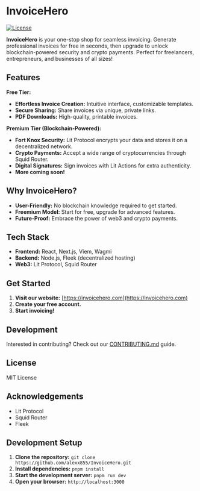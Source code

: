 # InvoiceHero

[![License](https://img.shields.io/badge/License-MIT-yellow.svg)](https://opensource.org/licenses/MIT)

**InvoiceHero** is your one-stop shop for seamless invoicing. Generate professional invoices for free in seconds, then upgrade to unlock blockchain-powered security and crypto payments. Perfect for freelancers, entrepreneurs, and businesses of all sizes!

## Features

**Free Tier:**

*   **Effortless Invoice Creation:**  Intuitive interface, customizable templates.
*   **Secure Sharing:**  Share invoices via unique, private links.
*   **PDF Downloads:**  High-quality, printable invoices.

**Premium Tier (Blockchain-Powered):**

*   **Fort Knox Security:** Lit Protocol encrypts your data and stores it on a decentralized network.
*   **Crypto Payments:** Accept a wide range of cryptocurrencies through Squid Router.
*   **Digital Signatures:** Sign invoices with Lit Actions for extra authenticity.
*   **More coming soon!**

## Why InvoiceHero?

*   **User-Friendly:**  No blockchain knowledge required to get started.
*   **Freemium Model:**  Start for free, upgrade for advanced features.
*   **Future-Proof:**  Embrace the power of web3 and crypto payments.

## Tech Stack

*   **Frontend:** React, Next.js, Viem, Wagmi
*   **Backend:** Node.js, Fleek (decentralized hosting)
*   **Web3:** Lit Protocol, Squid Router

## Get Started

1.  **Visit our website:** [https://invoicehero.com](https://invoicehero.com) 
2.  **Create your free account.**
3.  **Start invoicing!**

## Development

Interested in contributing?  Check out our [CONTRIBUTING.md](CONTRIBUTING.md) guide.

## License

MIT License

## Acknowledgements

*   Lit Protocol
*   Squid Router
*   Fleek

## Development Setup

1.  **Clone the repository:**  `git clone https://github.com/alexx855/InvoiceHero.git`
2.  **Install dependencies:**  `pnpm install`
3.  **Start the development server:**  `pnpm run dev`
4.  **Open your browser:**  `http://localhost:3000`
